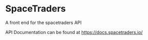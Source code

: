 # SpaceTraders
A front end for the spacetraders API

API Documentation can be found at https://docs.spacetraders.io/
